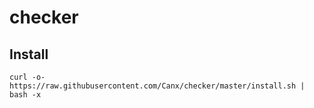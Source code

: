 # checker

## Install

```
curl -o- https://raw.githubusercontent.com/Canx/checker/master/install.sh | bash -x
```
